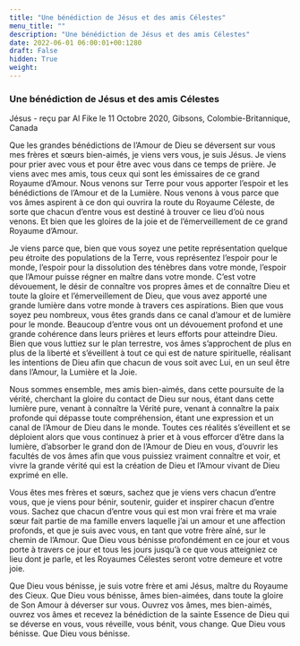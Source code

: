 ```yaml
---
title: "Une bénédiction de Jésus et des amis Célestes"
menu_title: ""
description: "Une bénédiction de Jésus et des amis Célestes"
date: 2022-06-01 06:00:01+00:1280
draft: False
hidden: True
weight:
---
```

### Une bénédiction de Jésus et des amis Célestes

Jésus - reçu par Al Fike le 11 Octobre 2020, Gibsons, Colombie-Britannique, Canada

Que les grandes bénédictions de l’Amour de Dieu se déversent sur vous mes frères et sœurs bien-aimés, je viens vers vous, je suis Jésus. Je viens pour prier avec vous et pour être avec vous dans ce temps de prière. Je viens avec mes amis, tous ceux qui sont les émissaires de ce grand Royaume d’Amour. Nous venons sur Terre pour vous apporter l’espoir et les bénédictions de l’Amour et de la Lumière. Nous venons à vous parce que vos âmes aspirent à ce don qui ouvrira la route du Royaume Céleste, de sorte que chacun d’entre vous est destiné à trouver ce lieu d’où nous venons. Et bien que les gloires de la joie et de l’émerveillement de ce grand Royaume d’Amour.

Je viens parce que, bien que vous soyez une petite représentation quelque peu étroite des populations de la Terre, vous représentez l’espoir pour le monde, l’espoir pour la dissolution des ténèbres dans votre monde, l’espoir que l’Amour puisse régner en maître dans votre monde. C’est votre dévouement, le désir de connaître vos propres âmes et de connaître Dieu et toute la gloire et l’émerveillement de Dieu, que vous avez apporté une grande lumière dans votre monde à travers ces aspirations. Bien que vous soyez peu nombreux, vous êtes grands dans ce canal d’amour et de lumière pour le monde. Beaucoup d’entre vous ont un dévouement profond et une grande cohérence dans leurs prières et leurs efforts pour atteindre Dieu. Bien que vous luttiez sur le plan terrestre, vos âmes s’approchent de plus en plus de la liberté et s’éveillent à tout ce qui est de nature spirituelle, réalisant les intentions de Dieu afin que chacun de vous soit avec Lui, en un seul être dans l’Amour, la Lumière et la Joie.

Nous sommes ensemble, mes amis bien-aimés, dans cette poursuite de la vérité, cherchant la gloire du contact de Dieu sur nous, étant dans cette lumière pure, venant à connaître la Vérité pure, venant à connaître la paix profonde qui dépasse toute compréhension, étant une expression et un canal de l’Amour de Dieu dans le monde. Toutes ces réalités s’éveillent et se déploient alors que vous continuez à prier et à vous efforcer d’être dans la lumière, d’absorber le grand don de l’Amour de Dieu en vous, d’ouvrir les facultés de vos âmes afin que vous puissiez vraiment connaître et voir, et vivre la grande vérité qui est la création de Dieu et l’Amour vivant de Dieu exprimé en elle.

Vous êtes mes frères et sœurs, sachez que je viens vers chacun d’entre vous, que je viens pour bénir, soutenir, guider et inspirer chacun d’entre vous. Sachez que chacun d’entre vous qui est mon vrai frère et ma vraie sœur fait partie de ma famille envers laquelle j’ai un amour et une affection profonds, et que je suis avec vous, en tant que votre frère aîné, sur le chemin de l’Amour. Que Dieu vous bénisse profondément en ce jour et vous porte à travers ce jour et tous les jours jusqu’à ce que vous atteigniez ce lieu dont je parle, et les Royaumes Célestes seront votre demeure et votre joie.

Que Dieu vous bénisse, je suis votre frère et ami Jésus, maître du Royaume des Cieux. Que Dieu vous bénisse, âmes bien-aimées, dans toute la gloire de Son Amour à déverser sur vous. Ouvrez vos âmes, mes bien-aimés, ouvrez vos âmes et recevez la bénédiction de la sainte Essence de Dieu qui se déverse en vous, vous réveille, vous bénit, vous change. Que Dieu vous bénisse. Que Dieu vous bénisse.



